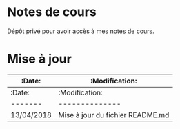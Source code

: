 # Notes de cours
Dépôt privé pour avoir accès à mes notes de cours.


# Mise à jour
|:Date:|:Modification:|
|-------|--------------|
|:Date:   |:Modification:   |
|-------|--------------|
|13/04/2018|Mise à jour du fichier README.md   |
